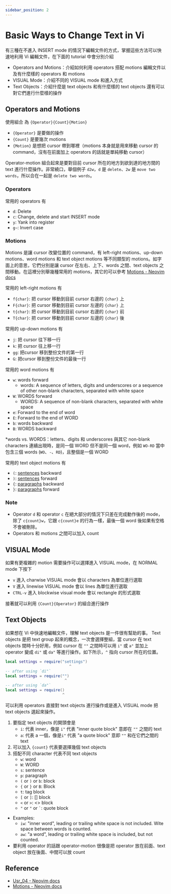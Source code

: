 ```yaml
---
sidebar_position: 2
---
```


# Basic Ways to Change Text in Vi
有三種在不進入 INSERT mode 的情況下編輯文件的方式，掌握這些方法可以快速地利用 Vi 編輯文件，在下面的 tutorial 中會分別介紹
- Operators and Motions：介紹如何利用 operators 搭配 motions 編輯文件以及有什麼樣的 operators 和 motions
- VISUAL Mode：介紹不同的 VISUAL mode 和進入方式
- Text Objects：介紹什麼是 text objects 和有什麼樣的 text objects 還有可以對它們進行什麼樣的操作

## Operators and Motions
使用組合 為 `{Operator}{Count}{Motion}`
- `{Operator}` 是要做的操作
- `{Count}` 是要幾次 motions
- `{Motion}` 是想把 cursor 帶到哪裡（motions 本身就是用來移動 cursor 的 command，沒有在前面加上 operators 的話就是單純移動 cursor）

Operator-motion 組合起來是要對目前 cursor 所在的地方到欲到達的地方間的 text 進行什麼操作。非常繞口，舉個例子 `d2w`，`d` 是 `delete`、`2w` 是 `move two words`，所以合在一起是 `delete two words`。

### Operators
常用的 operators 有
- `d`: Delete
- `c`: Change, delete and start INSERT mode
- `y`: Yank into register 
- `g~`: Invert case

### Motions
Motions 是讓 cursor 改變位置的 command，有 left-right motions、up-down motions、word motions 和 text object motions 等不同類型的 motions。如字面上的意思，它們分別是讓 cursor 在左右、上下、words 之間、text objects 之間移動。在這裡分別舉幾種常用的 motions，其它的可以參考 [Motions - Neovim docs](https://neovim.io/doc/user/motion.html) 

常用的 left-right motions 有
- `f{char}`: 把 cursor 移動到目前 cursor 右邊的 `{char}` 上
- `F{char}`: 把 cursor 移動到目前 cursor 左邊的 `{char}` 上
- `t{char}`: 把 cursor 移動到目前 cursor 右邊的 `{char}` 前
- `T{char}`: 把 cursor 移動到目前 cursor 左邊的 `{char}` 後

常用的 up-down motions 有
- `j`: 把 cursor 往下移一行
- `k`: 把 cursor 往上移一行
- `gg`: 把cursor 移到整份文件的第一行
- `G`: 把cursor 移到整份文件的最後一行

常用的 word motions 有
- `w`: words  forward
    - words: A sequence of letters, digits and underscores or a sequence of other non-blank characters, separated with white space
- `W`: WORDS forward
    - WORDS: A sequence of non-blank characters, separated with white space
- `e`: Forward to the end of word
- `E`: Forward to the end of WORD
- `b`: words backward
- `B`: WORDS backward

*words vs. WORDS：letters、digits 和 underscores 與其它 non-blank characters 連續出現時，是同一個 WORD 但不是同一個 word，例如 `WO-RD` 當中包含三個 words (`WO`、`-`、`RD`)，且整個是一個 WORD

常用的 text object motions 有
- `(`: [sentences](https://neovim.io/doc/user/motion.html#sentence) backward 
- `)`: [sentences](https://neovim.io/doc/user/motion.html#sentence) forward
- `{`: [paragraphs](https://neovim.io/doc/user/motion.html#paragraph) backward
- `}`: [paragraphs](https://neovim.io/doc/user/motion.html#paragraph) forward

### Note
- Operator `d` 和 operator `c` 在絕大部分的情況下只差在完成動作後的 mode，除了 `c{count}w`，它跟 `c{count}e` 的行為一樣，最後一個 word 後如果有空格不會被刪除。
- Operators 和 motions 之間可以加入 count


## VISUAL Mode
如果有更複雜的 motion 需要操作可以選擇進入 VISUAL mode，在 NORMAL mode 下按下
- `v` 進入 charwise VISUAL mode 會以 characters 為單位進行選取
- `V` 進入 linewise VISUAL mode 會以 lines 為單位進行選取
- `CTRL-v` 進入 blockwise visual mode 會以 rectangle 的形式選取

接著就可以利用 `{Count}{Operator}` 的組合進行操作


## Text Objects
如果想在 Vi 中快速地編輯文件，理解 text objects 是一件很有幫助的事。 
Text objects 是把 text group 起來的概念，一次會選擇整組，當 cursor 在 text objects 間時十分好用，例如 cursor 在 `""` 之間時可以用 `i"` 或 `a"` 並加上 operator 變成 `di"` 或 `da"` 等進行操作。如下所示，`^` 指向 cursor 所在的位置。
``` lua
local settings = require("settings")
                            ^
-- after using `di"`
local settings = require("")
                          ^
-- after using `da"`
local settings = require()
                         ^
```
可以利用 operators 直接對 text objects 進行操作或是進入 VISUAL mode 把 text objects 選起來操作。
1. 要指定 text objects 的開頭會是 
    - `i`: 代表 inner，像是 `i"` 代表 "inner quote block" 意即在 `""` 之間的 text
    - `a`: 代表 a 一個，像是`i"` 代表 "a quote block" 意即 `""` 和在它們之間的 text
2. 可以加入 `{count}` 代表要選擇幾個 text objects
3. 搭配不同 character 代表不同 text objects
    - `w`: word
    - `W`: WORD
    - `s`: sentence
    - `p`: paragraph
    - `(` or `)` or `b`: block
    - `{` or `}` or `B`: Block
    - `t`: tag block
    - `[` or `]`: [] block
    - `<` or `>`: \<\> block
    - `"` or `"` or <code>`</code>: quote block
- Examples:
    - `iw`: "inner word", leading or trailing white space is not included. Wite space between words is counted.
    - `aw`: "a word", leading or trailing white space is included, but not counted.
- 要利用 operator 的話跟 operator-motion 很像是把 operator 放在前面、text object 放在後面、中間可以放 count


## Reference
- [Usr_04 - Neovim docs](https://neovim.io/doc/user/usr_04.html) 
- [Motions - Neovim docs](https://neovim.io/doc/user/motion.html) 

